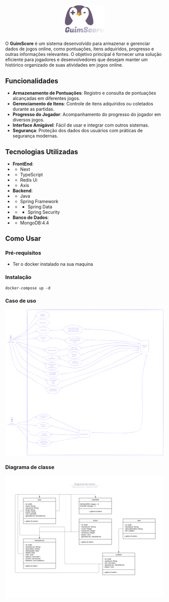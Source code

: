 <div align="center">
<img src="assets/logo.svg" width="25%"/>
</div>

O **GuimScore** é um sistema desenvolvido para armazenar e gerenciar dados de jogos online, como pontuações, itens adquiridos, progresso e outras informações relevantes. O objetivo principal é fornecer uma solução eficiente para jogadores e desenvolvedores que desejam manter um histórico organizado de suas atividades em jogos online.

## Funcionalidades

- **Armazenamento de Pontuações**: Registro e consulta de pontuações alcançadas em diferentes jogos.
- **Gerenciamento de Itens**: Controle de itens adquiridos ou coletados durante as partidas.
- **Progresso do Jogador**: Acompanhamento do progresso do jogador em diversos jogos.
- **Interface Amigável**: Fácil de usar e integrar com outros sistemas.
- **Segurança**: Proteção dos dados dos usuários com práticas de segurança modernas.

## Tecnologias Utilizadas

- **FrontEnd**:
- - Next
- - TypeScript
- - Redis Ui
- - Axis
- **Backend**:
- - Java
- - Spring Framework
- - - Spring Data
- - - Spring Security
- **Banco de Dados**:
- - MongoDB:4.4

## Como Usar

### Pré-requisitos

- Ter o docker instalado na sua maquina

### Instalação

```
docker-compose up -d
```

### Caso de uso

<img src="assets/usecase.svg">

### Diagrama de classe

<img src="assets/diagramclass.svg"/>